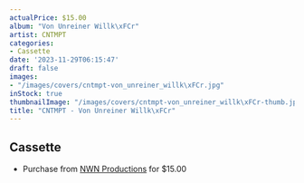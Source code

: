 ```yaml
---
actualPrice: $15.00
album: "Von Unreiner Willk\xFCr"
artist: CNTMPT
categories:
- Cassette
date: '2023-11-29T06:15:47'
draft: false
images:
- "/images/covers/cntmpt-von_unreiner_willk\xFCr.jpg"
inStock: true
thumbnailImage: "/images/covers/cntmpt-von_unreiner_willk\xFCr-thumb.jpg"
title: "CNTMPT - Von Unreiner Willk\xFCr"
---
```


## Cassette
* Purchase from [NWN Productions](http://shop.nwnprod.com/index.php?route=product/product&path=73&product_id=28779&sort=pd.name&order=ASC) for $15.00
